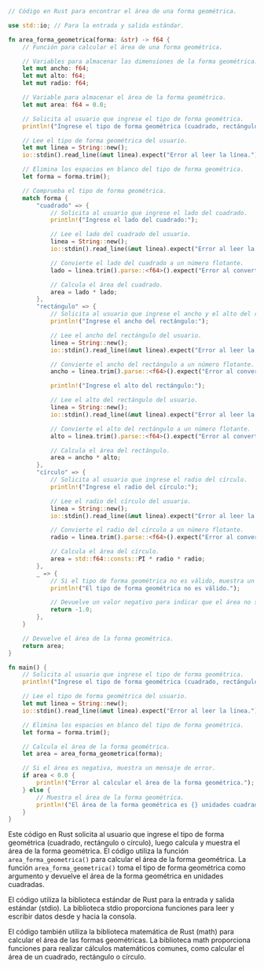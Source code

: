 ```rust
// Código en Rust para encontrar el área de una forma geométrica.

use std::io; // Para la entrada y salida estándar.

fn area_forma_geometrica(forma: &str) -> f64 {
    // Función para calcular el área de una forma geométrica.

    // Variables para almacenar las dimensiones de la forma geométrica.
    let mut ancho: f64;
    let mut alto: f64;
    let mut radio: f64;

    // Variable para almacenar el área de la forma geométrica.
    let mut area: f64 = 0.0;

    // Solicita al usuario que ingrese el tipo de forma geométrica.
    println!("Ingrese el tipo de forma geométrica (cuadrado, rectángulo, círculo):");

    // Lee el tipo de forma geométrica del usuario.
    let mut linea = String::new();
    io::stdin().read_line(&mut linea).expect("Error al leer la línea.");

    // Elimina los espacios en blanco del tipo de forma geométrica.
    let forma = forma.trim();

    // Comprueba el tipo de forma geométrica.
    match forma {
        "cuadrado" => {
            // Solicita al usuario que ingrese el lado del cuadrado.
            println!("Ingrese el lado del cuadrado:");

            // Lee el lado del cuadrado del usuario.
            linea = String::new();
            io::stdin().read_line(&mut linea).expect("Error al leer la línea.");

            // Convierte el lado del cuadrado a un número flotante.
            lado = linea.trim().parse::<f64>().expect("Error al convertir el lado del cuadrado a un número.");

            // Calcula el área del cuadrado.
            area = lado * lado;
        },
        "rectángulo" => {
            // Solicita al usuario que ingrese el ancho y el alto del rectángulo.
            println!("Ingrese el ancho del rectángulo:");

            // Lee el ancho del rectángulo del usuario.
            linea = String::new();
            io::stdin().read_line(&mut linea).expect("Error al leer la línea.");

            // Convierte el ancho del rectángulo a un número flotante.
            ancho = linea.trim().parse::<f64>().expect("Error al convertir el ancho del rectángulo a un número.");

            println!("Ingrese el alto del rectángulo:");

            // Lee el alto del rectángulo del usuario.
            linea = String::new();
            io::stdin().read_line(&mut linea).expect("Error al leer la línea.");

            // Convierte el alto del rectángulo a un número flotante.
            alto = linea.trim().parse::<f64>().expect("Error al convertir el alto del rectángulo a un número.");

            // Calcula el área del rectángulo.
            area = ancho * alto;
        },
        "círculo" => {
            // Solicita al usuario que ingrese el radio del círculo.
            println!("Ingrese el radio del círculo:");

            // Lee el radio del círculo del usuario.
            linea = String::new();
            io::stdin().read_line(&mut linea).expect("Error al leer la línea.");

            // Convierte el radio del círculo a un número flotante.
            radio = linea.trim().parse::<f64>().expect("Error al convertir el radio del círculo a un número.");

            // Calcula el área del círculo.
            area = std::f64::consts::PI * radio * radio;
        },
        _ => {
            // Si el tipo de forma geométrica no es válido, muestra un mensaje de error.
            println!("El tipo de forma geométrica no es válido.");

            // Devuelve un valor negativo para indicar que el área no se ha calculado.
            return -1.0;
        },
    }

    // Devuelve el área de la forma geométrica.
    return area;
}

fn main() {
    // Solicita al usuario que ingrese el tipo de forma geométrica.
    println!("Ingrese el tipo de forma geométrica (cuadrado, rectángulo, círculo):");

    // Lee el tipo de forma geométrica del usuario.
    let mut linea = String::new();
    io::stdin().read_line(&mut linea).expect("Error al leer la línea.");

    // Elimina los espacios en blanco del tipo de forma geométrica.
    let forma = forma.trim();

    // Calcula el área de la forma geométrica.
    let area = area_forma_geometrica(forma);

    // Si el área es negativa, muestra un mensaje de error.
    if area < 0.0 {
        println!("Error al calcular el área de la forma geométrica.");
    } else {
        // Muestra el área de la forma geométrica.
        println!("El área de la forma geométrica es {} unidades cuadradas.", area);
    }
}
```

Este código en Rust solicita al usuario que ingrese el tipo de forma geométrica (cuadrado, rectángulo o círculo), luego calcula y muestra el área de la forma geométrica. El código utiliza la función `area_forma_geometrica()` para calcular el área de la forma geométrica. La función `area_forma_geometrica()` toma el tipo de forma geométrica como argumento y devuelve el área de la forma geométrica en unidades cuadradas.

El código utiliza la biblioteca estándar de Rust para la entrada y salida estándar (stdio). La biblioteca stdio proporciona funciones para leer y escribir datos desde y hacia la consola.

El código también utiliza la biblioteca matemática de Rust (math) para calcular el área de las formas geométricas. La biblioteca math proporciona funciones para realizar cálculos matemáticos comunes, como calcular el área de un cuadrado, rectángulo o círculo.
